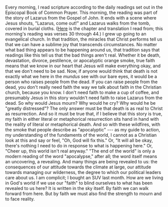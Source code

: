 Every morning, I read scripture according to the daily readings set out in the Episcopal Book of Common Prayer. This morning, the reading was part of the story of Lazarus from the Gospel of John. It ends with a scene where Jesus shouts, "Lazarus, come out!" and Lazarus walks from the tomb, covered in burial cloths. ([Here](https://www.bibliacatolica.com.br/en/new-jerusalem-bible/john/11/) is the chapter and translation I read from; this morning's reading was verses 30 through 44.)
I grew up going to an evangelical church. In that tradition, the miracles that Christ performs tell us that we can have a sublime joy that transcends circumstances. No matter what bad thing appears to be happening around us, that tradition says that readings like this tell us that the bad things aren't real. Whether it be death, devastation, divorce, pestilence, or apocalyptic orange smoke, true faith means that we know in our heart that Jesus will make everything okay, and that we don't need to be sad.
Now, if anyone would think that death is not exactly what we here in the _mundus_ see with our bare eyes, it would be a person who raises people from the dead. If you can raise people from the dead, you don't really need faith the way we talk about faith in the Christian church, because you know. I don't need faith to make a cup of coffee, and presumably Jesus in this story wouldn't need faith to raise Lazarus from the dead.
So why would Jesus mourn? Why would he cry? Why would he be "greatly distressed"? The only answer must be that death is as real to Christ as resurrection. And so it must be true that, if I believe that this story is true, my faith in either literal or metaphorical resurrection sits hand in hand with the reality of literal or metaphorical death.
And so with these wildfires, with the smoke that people describe as "apocalyptic" --- as my guide to action, my understanding of the fundaments of the world, I cannot as a Christian look at this and say or feel, "Oh, God will fix this." Or, "It will all be okay, there's nothing I need to do in response to what is happening here." Or, "Cheer up, this world isn't real anyway."
"The end of the world" is only a modern reading of the word "apocalypse," after all; the word itself means an uncovering, a revealing. And many things are being revealed to us: the consequences of our attitude towards the climate at large, our attitude towards managing our wilderness, the degree to which our political leaders care about us. I am complicit; I bought an SUV last month.
How are we living in God's world if we use our "faith" to blind ourselves to what has been revealed to us here? It is written in the sky itself.
By faith we can walk forward from here. But by faith we must also find the strength to mourn and to face reality.

